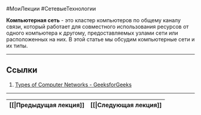 #МоиЛекции #СетевыеТехнологии 

**Компьютерная сеть** - это кластер компьютеров по общему каналу связи, который работает для совместного использования ресурсов от одного компьютера к другому, предоставляемых узлами сети или расположенных на них. В этой статье мы обсудим компьютерные сети и их типы.

---
## Ссылки

1. [Types of Computer Networks - GeeksforGeeks](https://www.geeksforgeeks.org/types-of-computer-networks/)

---

| [[\|Предыдущая лекция]] | [[\|Следующая лекция]] |
| ----------------------- | ---------------------- |
